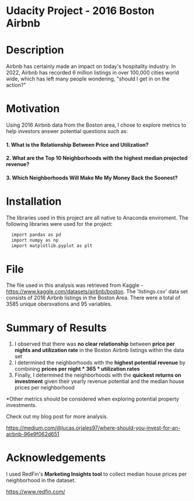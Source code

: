 # Udacity Project - 2016 Boston Airbnb

# Description

Airbnb has certainly made an impact on today's hospitality industry. In 2022, Airbnb has recorded 6 million listings in over 100,000 cities world wide, which has left many people wondering, "should I get in on the action?"

# Motivation

Using 2016 Airbnb data from the Boston area, I chose to explore metrics to help investors answer potential questions such as:

#### 1. What is the Relationship Between Price and Utilization?
#### 2. What are the Top 10 Neighborhoods with the highest median projected revenue?
#### 3. Which Neighborhoods Will Make Me My Money Back the Soonest?


# Installation  
  The libraries used in this project are all native to Anaconda enviroment. The following libraries were used for the project:
```bash
  import pandas as pd
  import numpy as np
  import matplotlib.pyplot as plt
```

# File
 
  The file used in this analysis was retrieved from Kaggle - https://www.kaggle.com/datasets/airbnb/boston.
  The 'listings.csv' data set consists of 2016 Airbnb listings in the Boston Area. There were a total of 3585 unique obersvations and 95 variables.
  
# Summary of Results
1. I observed that there was **no clear relationship** between **price per nights and utilization rate** in the Boston Airbnb listings within the data set 
2. I determined the neighborhoods with the **highest potential revenue** by combining **prices per night * 365 * utilization rates**
3. Finally, I determined the neighborhoods with the **quickest returns on investment** given their yearly revenue potential and the median house prices per neighborhood

*Other metrics should be considered when exploring potential property investments.

Check out my blog post for more analysis. 

https://medium.com/@lucas.orjales97/where-should-you-invest-for-an-airbnb-96e9f062d651

# Acknowledgements

I used RedFin's **Marketing Insights tool** to collect median house prices per neighborhood in the dataset.

https://www.redfin.com/
  
  
